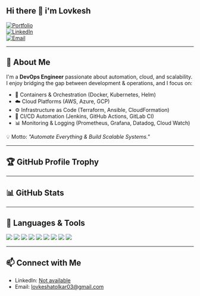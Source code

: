 ## Hi there 👋 i'm Lovkesh  

[![Portfolio](https://img.shields.io/badge/My%20Portfolio-🔗-blueviolet?style=for-the-badge)](https://your-portfolio-link.com)  
[![LinkedIn](https://img.shields.io/badge/LinkedIn-Connect-blue?style=for-the-badge&logo=linkedin)](https://www.linkedin.com/in/your-linkedin/)  
[![Email](https://img.shields.io/badge/Email-Contact%20Me-red?style=for-the-badge&logo=gmail)](mailto:yourname@email.com)  

---

## 🚀 About Me  
I'm a **DevOps Engineer** passionate about automation, cloud, and scalability.  
I enjoy bridging the gap between development & operations, and I focus on:  
- 🐳 Containers & Orchestration (Docker, Kubernetes, Helm)  
- ☁️ Cloud Platforms (AWS, Azure, GCP)  
- ⚙️ Infrastructure as Code (Terraform, Ansible, CloudFormation)  
- 🔄 CI/CD Automation (Jenkins, GitHub Actions, GitLab CI)  
- 📊 Monitoring & Logging (Prometheus, Grafana, Datadog, Cloud Watch)  

💡 Motto: *"Automate Everything & Build Scalable Systems."*  

---

## 🏆 GitHub Profile Trophy  


---

## 📊 GitHub Stats  

---

## 🔧 Languages & Tools  
<p align="left">
   <img src="https://img.shields.io/badge/Linux-FCC624?style=for-the-badge&logo=linux&logoColor=black"/>
  <img src="https://img.shields.io/badge/AWS-232F3E?style=for-the-badge&logo=amazon-aws&logoColor=white"/>
  <img src="https://img.shields.io/badge/Docker-2496ED?style=for-the-badge&logo=docker&logoColor=white"/>
  <img src="https://img.shields.io/badge/Kubernetes-326CE5?style=for-the-badge&logo=kubernetes&logoColor=white"/>
  <img src="https://img.shields.io/badge/Terraform-7B42BC?style=for-the-badge&logo=terraform&logoColor=white"/>
  <img src="https://img.shields.io/badge/Ansible-EE0000?style=for-the-badge&logo=ansible&logoColor=white"/>
  <img src="https://img.shields.io/badge/Jenkins-D24939?style=for-the-badge&logo=jenkins&logoColor=white"/>
  <img src="https://img.shields.io/badge/Datadog-632CA6?style=for-the-badge&logo=datadog&logoColor=white"/>
  <img src="https://img.shields.io/badge/GitHub_Actions-2088FF?style=for-the-badge&logo=github-actions&logoColor=white"/>
</p>  

---

## 📫 Connect with Me  
- LinkedIn: [Not available](https://linkedin.com/in/your-linkedin)  
- Email: [lovkeshatolkar03@gmail.com](mailto:lovkeshatolkar03@gmail.com)  


<!--
**LoveAtolkar/LoveAtolkar** is a ✨ _special_ ✨ repository because its `README.md` (this file) appears on your GitHub profile.

Here are some ideas to get you started:

- 🔭 I’m currently working on ...
- 🌱 I’m currently learning ...
- 👯 I’m looking to collaborate on ...
- 🤔 I’m looking for help with ...
- 💬 Ask me about ...
- 📫 How to reach me: ...
- 😄 Pronouns: ...
- ⚡ Fun fact: ...
-->
